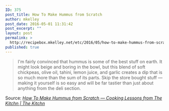 ```yaml
---
ID: 375
post_title: How To Make Hummus from Scratch
author: mkelley
post_date: 2016-05-01 11:31:42
post_excerpt: ""
layout: post
permalink: >
  http://recipebox.mkelley.net/etc/2016/05/how-to-make-hummus-from-scratch/
published: true
---
```

<blockquote>I'm fairly convinced that hummus is some of the best stuff on earth. It might look beige and boring in the bowl, but this blend of soft chickpeas, olive oil, tahini, lemon juice, and garlic creates a dip that is so much more than the sum of its parts. Skip the store bought stuff — making it yourself is so easy and will be far tastier than just about anything from the deli section.</blockquote>
Source: <em><a href="http://www.thekitchn.com/how-to-make-hummus-from-scratch-cooking-lessons-from-the-kitchn-107560">How To Make Hummus from Scratch — Cooking Lessons from The Kitchn | The Kitchn</a></em>